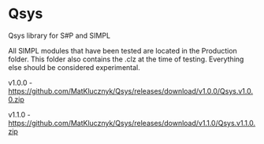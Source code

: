 # Qsys
Qsys library for S#P and SIMPL

All SIMPL modules that have been tested are located in the Production folder. This folder also contains the .clz at the time of testing. Everything else should be considered experimental.


v1.0.0 - https://github.com/MatKlucznyk/Qsys/releases/download/v1.0.0/Qsys.v1.0.0.zip

v1.1.0 - https://github.com/MatKlucznyk/Qsys/releases/download/v1.1.0/Qsys.v1.1.0.zip
